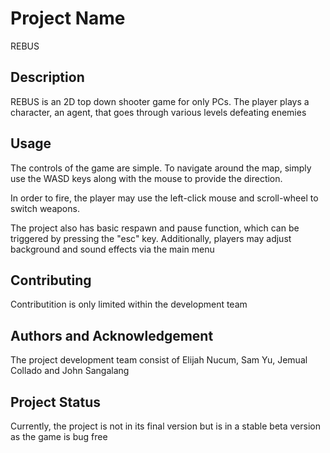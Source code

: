 # Project Name
REBUS

## Description
REBUS is an 2D top down shooter game for only PCs. The player plays a character, an agent, that goes through various levels defeating enemies


## Usage
The controls of the game are simple. To navigate around the map, simply use the WASD keys along with the mouse to provide the direction. 

In order to fire, the player may use the left-click mouse and scroll-wheel to switch weapons. 

The project also has basic respawn and pause function, which can be triggered by pressing the "esc" key. Additionally, players may adjust background and sound effects via the main menu

## Contributing 
Contributition is only limited within the development team 

## Authors and Acknowledgement 

The project development team consist of Elijah Nucum, Sam Yu, Jemual Collado and John Sangalang

## Project Status 
Currently, the project is not in its final version but is in a stable beta version as the game is bug free

